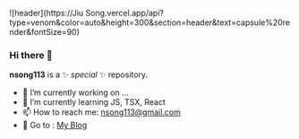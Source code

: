 ![header](https://Jiu Song.vercel.app/api?type=venom&color=auto&height=300&section=header&text=capsule%20render&fontSize=90)

### Hi there 👋

**nsong113** is a ✨ _special_ ✨ repository.

- 🔭 I’m currently working on ...
- 🌱 I’m currently learning JS, TSX, React
- 📫 How to reach me: nsong113@gmail.com
- 🌈 Go to : <a href="https://nsong113.tistory.com/category">My Blog</a>


